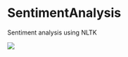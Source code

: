 # SentimentAnalysis
Sentiment analysis using NLTK

<img src="https://www.python.org/static/opengraph-icon-200x200.png">

